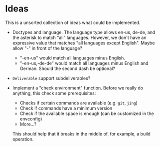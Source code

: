 # Ideas

This is a unsorted collection of ideas what could be implemented.

* Doctypes and language.
  The language type allows en-us, de-de, and the asterisk to match
  "all" languages. However, we don't have an expressive value that
  matches "all languages except English".
  Maybe allow "-" in front of the language?
  * "-en-us" would match all languages minus English.
  * "-en-us,-de-de" would match all languages minus English and German.
    Should the second dash be optional?

* `Deliverable`
   support subdeliverables?

* Implement a "check environment" function.
  Before we really do anything, this check some prerequisites:
   * Checks if certain commands are available (e.g. `git`, `jing`)
   * Check if commands have a minimum version
   * Check if the available space is enough (can be customized in the envconfig)
   * More...?
  
  This should help that it breaks in the middle of, for example, a build operation.
